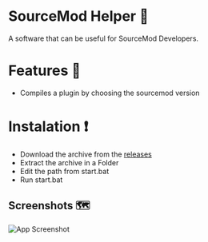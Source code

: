 # SourceMod Helper 👀
A software that can be useful for SourceMod Developers.

# Features 🧐​
- Compiles a plugin by choosing the sourcemod version

# Instalation ❗
- Download the archive from the [releases](https://github.com/moongetsu/sourcemod-helper/releases)
- Extract the archive in a Folder
- Edit the path from start.bat 
- Run start.bat

## Screenshots 🗺️

![App Screenshot](https://media.discordapp.net/attachments/977518313217347604/1076388300757147678/Screenshot_2.png?width=872&height=468)
